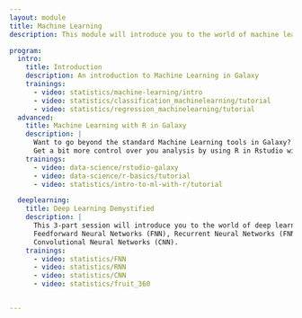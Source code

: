 ```yaml
---
layout: module
title: Machine Learning
description: This module will introduce you to the world of machine learning using Galaxy

program:
  intro:
    title: Introduction
    description: An introduction to Machine Learning in Galaxy
    trainings:
      - video: statistics/machine-learning/intro
      - video: statistics/classification_machinelearning/tutorial
      - video: statistics/regression_machinelearning/tutorial
  advanced:
    title: Machine Learning with R in Galaxy
    description: |
      Want to go beyond the standard Machine Learning tools in Galaxy?
      Get a bit more control over you analysis by using R in Rstudio within Galaxy!
    trainings:
      - video: data-science/rstudio-galaxy
      - video: data-science/r-basics/tutorial
      - video: statistics/intro-to-ml-with-r/tutorial

  deeplearning:
    title: Deep Learning Demystified
    description: |
      This 3-part session will introduce you to the world of deep learning. We cover
      Feedforward Neural Networks (FNN), Recurrent Neural Networks (FNN), and
      Convolutional Neural Networks (CNN).
    trainings:
      - video: statistics/FNN
      - video: statistics/RNN
      - video: statistics/CNN
      - video: statistics/fruit_360


---
```


